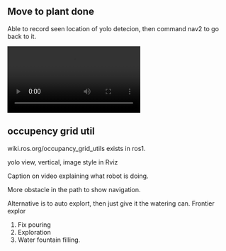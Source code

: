 
## Move to plant done

Able to record seen location of yolo detecion, then command nav2 to go back to it.

![](medias/Integreation/Manual-explore-and-auto-approch.mp4)

## occupency grid util 

wiki.ros.org/occupancy_grid_utils exists in ros1. 



yolo view, vertical, image style in Rviz

Caption on video explaining what robot is doing. 

More obstacle in the path to show navigation.

Alternative is to auto explort, then just give it the watering can. Frontier explor


1. Fix pouring
2. Exploration
3. Water fountain filling.